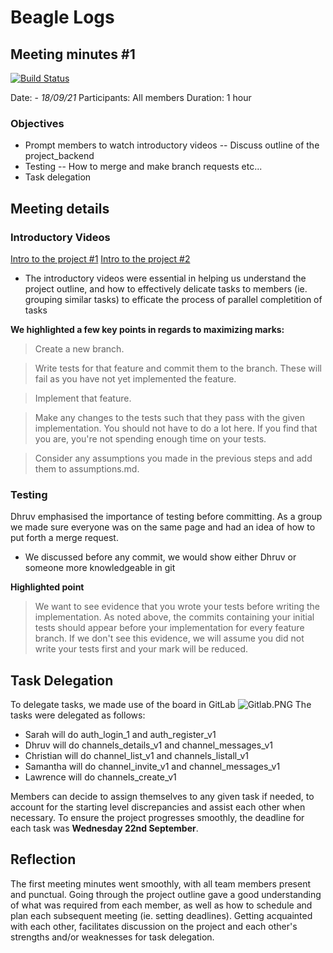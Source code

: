 # Beagle Logs

## Meeting minutes #1 

[![Build Status](https://travis-ci.org/joemccann/dillinger.svg?branch=master)](https://travis-ci.org/joemccann/dillinger)

Date: - *18/09/21*
Participants: All members
Duration: 1 hour

### Objectives

- Prompt members to watch introductory videos
-- Discuss outline of the project_backend
- Testing
-- How to merge and make branch requests etc...
- Task delegation

## Meeting details

### Introductory Videos
[Intro to the project #1](https://www.youtube.com/watch?v=iARiNetEZV8)
[Intro to the project #2](https://www.youtube.com/watch?v=_nlrxuYTdIc)
- The introductory videos were essential in helping us understand the project outline, and how
to effectively delicate tasks to members (ie. grouping similar tasks) to efficate the process
of parallel completition of tasks

**We highlighted a few key points in regards to maximizing marks:**
> Create a new branch.

> Write tests for that feature and commit them to the branch. These will fail as you have not yet implemented the feature.

> Implement that feature.

> Make any changes to the tests such that they pass with the given implementation. You should not have to do a lot here. If you find that you are, you're not spending enough time on your tests.

> Consider any assumptions you made in the previous steps and add them to assumptions.md.

### Testing

Dhruv emphasised the importance of testing before committing. As a group we made sure everyone was on the same page and had an idea of how to put forth a merge request.
- We discussed before any commit, we would show either Dhruv or someone more knowledgeable in git

**Highlighted point**
> We want to see evidence that you wrote your tests before writing the implementation. As noted above, the commits containing your initial tests should appear before your implementation for every feature branch. If we don't see this evidence, we will assume you did not write your tests first and your mark will be reduced.

## Task Delegation

To delegate tasks, we made use of the board in GitLab
![Gitlab.PNG](https://www.dropbox.com/s/5a3hsfbppt4q8bp/Gitlab.PNG?dl=0&raw=1)
The tasks were delegated as follows:
- Sarah will do auth_login_1 and auth_register_v1
- Dhruv will do channels_details_v1 and channel_messages_v1
- Christian will do channel_list_v1 and channels_listall_v1
- Samantha will do channel_invite_v1 and channel_messages_v1
- Lawrence will do channels_create_v1

Members can decide to assign themselves to any given task if needed, to account for the starting level discrepancies and assist each other when necessary. To ensure the project progresses smoothly, the deadline for each task was **Wednesday 22nd September**.

## Reflection

The first meeting minutes went smoothly, with all team members present and punctual. Going through the project outline gave a good understanding of what was required from each member, as well as how to schedule and plan each subsequent meeting (ie. setting deadlines). Getting acquainted with each other, facilitates discussion on the project and each other's strengths and/or weaknesses for task delegation.